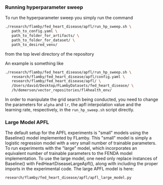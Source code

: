 ### Running hyperparameter sweep

To run the hyperparameter sweep you simply run the command

```bash
./research/flamby/fed_heart_disease/apfl/run_hp_sweep.sh \
   path_to_config.yaml \
   path_to_folder_for_artifacts/ \
   path_to_folder_for_dataset/ \
   path_to_desired_venv/
```

from the top level directory of the repository

An example is something like
``` bash
./research/flamby/fed_heart_disease/apfl/run_hp_sweep.sh \
   research/flamby/fed_heart_disease/apfl/config.yaml \
   research/flamby/fed_heart_disease/apfl/ \
   /Users/david/Desktop/FLambyDatasets/fed_heart_disease/ \
   /h/demerson/vector_repositories/fl4health_env/
```

In order to manipulate the grid search being conducted, you need to change the parameters for `alpha` and `lr`, the apfl interpolation value and the learning rate, respectively, in the `run_hp_sweep.sh` script directly.

### Large Model APFL

The default setup for the APFL experiments is "small" models using the Baseline() model implemented by FLamby. This "small" model is simply a logistic regression model with a very small number of trainable parameters. To run experiments with the "large" model, which incorporates an equivalent number of trainable parameters to the FENDA model implementation. To use the large model, one need only replace instances of Baseline() with FedHeartDiseaseLargeApfl(), along with including the proper imports in the experimental code. The large APFL model is here:

```
research/flamby/fed_heart_disease/apfl/apfl_large_model.py
```
